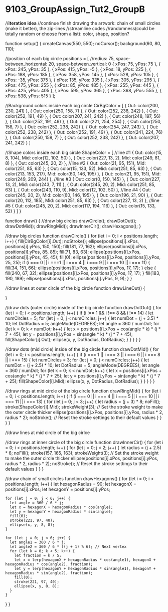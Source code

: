 # 9103_GroupAssign_Tut2_GroupB
//**iteration idea**
//continue finish drawing the artwork: chain of small circles (make it better), the zip-lines
//streamline codes
//randomness(could be totally random or choose from a list): color, shape, position?

function setup() {
  createCanvas(550, 550);
  noCursor();
  background(60, 80, 110);

  //position of each big circle
  positions = [
    //redius: 75, space-between_horizontal: 20, space-between_vertical: 0
    { xPos: 75, yPos: 75 }, { xPos: 245, yPos: 35 }, { xPos: 415, yPos: -5 },
    { xPos: 18, yPos: 225 }, { xPos: 188, yPos: 185 }, { xPos: 358, yPos: 145 }, { xPos: 528, yPos: 105 },
    { xPos: -35, yPos: 375 }, { xPos: 135, yPos: 335 }, { xPos: 305, yPos: 295 }, { xPos: 475, yPos: 255 },
    { xPos: 85, yPos: 485 }, { xPos: 255, yPos: 445 }, { xPos: 425, yPos: 405 }, { xPos: 595, yPos: 365 },
    { xPos: 368, yPos: 555 }, { xPos: 538, yPos: 515 }
  ];

  //Background colors inside each big circle
  CirBgColor = [
    { Out: color(200, 230, 241) }, { Out: color(250, 158, 7) }, { Out: color(252, 238, 242) },
    { Out: color(252, 191, 49) }, { Out: color(207, 241, 242) }, { Out: color(248, 197, 56) }, { Out: color(252, 191, 49) },
    { Out: color(221, 254, 254) }, { Out: color(250, 158, 7) }, { Out: color(252, 238, 242) }, { Out: color(254, 247, 243) },
    { Out: color(252, 238, 242) }, { Out: color(252, 191, 49) }, { Out: color(241, 224, 76) }, { Out: color(250, 158, 7) },
    { Out: color(252, 238, 242) }, { Out: color(207, 241, 242) }
  ]

  //Shape colors inside each big circle
  ShapeColor = [
    //line #1
    { Out: color(15, 8, 104), Mid: color(12, 102, 50) }, { Out: color(227, 13, 2), Mid: color(249, 81, 8) },
    { Out: color(245, 20, 2) },
    //line #2
    { Out: color(21, 95, 151), Mid: color(251, 85, 63) }, { Out: color(15, 133, 52), Mid: color(251, 85, 63) },
    { Out: color(213, 153, 217), Mid: color(60, 146, 195) }, { Out: color(21, 95, 151), Mid: color(249, 209, 244) },
    //line #3
    { Out: color(0, 150, 145) }, { Out: color(227, 13, 2), Mid: color(243, 7, 11) },
    { Out: color(245, 20, 2), Mid: color(251, 85, 63) }, { Out: color(243, 110, 9), Mid: color(12, 102, 50) },
    //line #4
    { Out: color(245, 20, 2), Mid: color(60, 146, 195) }, { Out: color(196, 21, 90) },
    { Out: color(20, 112, 185), Mid: color(251, 85, 63) }, { Out: color(227, 13, 2) },
    //line #5
    { Out: color(245, 20, 2), Mid: color(117, 194, 116) }, { Out: color(15, 133, 52) }
  ]
}

function draw() {
  //draw big circles
  drawCircle();
  drawDotOut();
  drawDotMid();
  drawRingMid();
  drawInnerCir();
  drawHexagons();
}

//draw big circles
function drawCircle() {
  for (let i = 0; i < positions.length; i++) {
    fill(CirBgColor[i].Out);
    noStroke();
    ellipse(positions[i].xPos, positions[i].yPos, 150, 150);
    fill(181, 77, 162);
    ellipse(positions[i].xPos, positions[i].yPos, 85, 85);
    fill(71, 83, 63);
    ellipse(positions[i].xPos, positions[i].yPos, 45, 45);
    fill(0);
    ellipse(positions[i].xPos, positions[i].yPos, 25, 25);
    if (i === 0 || i ===1 || i === 4 || i === 9 || i === 10 || i === 11) {
      fill(34, 151, 66);
      ellipse(positions[i].xPos, positions[i].yPos, 17, 17);
    }
    else {
      fill(240, 67, 32);
      ellipse(positions[i].xPos, positions[i].yPos, 17, 17);
    }
    fill(183, 190, 189);
    ellipse(positions[i].xPos, positions[i].yPos, 9, 9);
  }
}

//draw lines at outer circle of the big circle
function drawLineOut() {

}

//draw dots (outer circle) inside of the big circle
function drawDotOut() {
  for (let i = 0; i < positions.length; i++) {
    if (i !== 1 && i !== 8 && i !== 14) {
      let numCircles = 5;
      for (let j = 0; j < numCircles; j++) {
        let numDot = (j + 3.5) * 10;
        let DotRadius = 5;
        angleMode(DEGREES);
        let angle = 360 / numDot;
        for (let k = 0; k < numDot; k++) {
          let x = positions[i].xPos + cos(angle * k) * (j * 7 + 45);
          let y = positions[i].yPos + sin(angle * k) * (j * 7 + 45);
          fill(ShapeColor[i].Out);
          ellipse(x, y, DotRadius, DotRadius);
        }
      }
    }
  }
}

//draw dots (mid circle) inside of the big circle
function drawDotMid() {
  for (let i = 0; i < positions.length; i++) {
    if (i === 1 || i === 3 || i === 6 || i === 8 || i === 15) {
      let numCircles = 3;
      for (let j = 0; j < numCircles; j++) {
        let numDot = (j + 2.5) * 10;
        let DotRadius = 5;
        angleMode(DEGREES);
        let angle = 360 / numDot;
        for (let k = 0; k < numDot; k++) {
          let x = positions[i].xPos + cos(angle * k) * (j * 7 + 25);
          let y = positions[i].yPos + sin(angle * k) * (j * 7 + 25);
          fill(ShapeColor[i].Mid);
          ellipse(x, y, DotRadius, DotRadius);
        }
      }
    }
  }
}

//draw rings at mid circle of the big circle
function drawRingMid() {
  for (let i = 0; i < positions.length; i++) {
    if (i === 0 || i === 4 || i === 5 || i === 10 || i === 11 || i === 13) {
      for (let j = 0; j < 3; j++) {
        let radius = (j + 3) * 8;
        noFill();
        stroke(ShapeColor[i].Mid);
        strokeWeight(3); // Set the stroke weight to make the outer circle thicker
        ellipse(positions[i].xPos, positions[i].yPos, radius * 2, radius * 2);
        noStroke(); // Reset the stroke settings to their default values
      }
    }
  }
}

//draw lines at mid circle of the big cirlce

//draw rings at inner circle of the big circle
function drawInnerCir() {
  for (let i = 0; i < positions.length; i++) {
    for (let j = 0; j < 2; j++) {
      let radius = (j + 2.5) * 6;
      noFill();
      stroke(157, 165, 163);
      strokeWeight(3); // Set the stroke weight to make the outer circle thicker
      ellipse(positions[i].xPos, positions[i].yPos, radius * 2, radius * 2);
      noStroke(); // Reset the stroke settings to their default values
    }
  }
}

//draw chain of small circles
function drawHexagons() {
  for (let i = 0; i < positions.length; i++) {
    let hexagonRadius = 90;
    let hexagonX = positions[i].xPos;
    let hexagonY = positions[i].yPos;
    
    for (let j = 0; j < 6; j++) {
      let angle = 360 / 6 * j;
      let x = hexagonX + hexagonRadius * cos(angle);
      let y = hexagonY + hexagonRadius * sin(angle);
      fill(0);
      stroke(221, 97, 40);
      ellipse(x, y, 8, 8);
    }
    
    for (let j = 0; j < 6; j++) {
      let angle1 = 360 / 6 * j;
      let angle2 = 360 / 6 * ((j + 1) % 6); // Next vertex
      for (let k = 0; k < 5; k++) {
        let fraction = k / 5;
        let x = lerp(hexagonX + hexagonRadius * cos(angle1), hexagonX + hexagonRadius * cos(angle2), fraction);
        let y = lerp(hexagonY + hexagonRadius * sin(angle1), hexagonY + hexagonRadius * sin(angle2), fraction);
        fill(0);
        stroke(221, 97, 40);
        ellipse(x, y, 8, 8);
      }
    }
  }
}